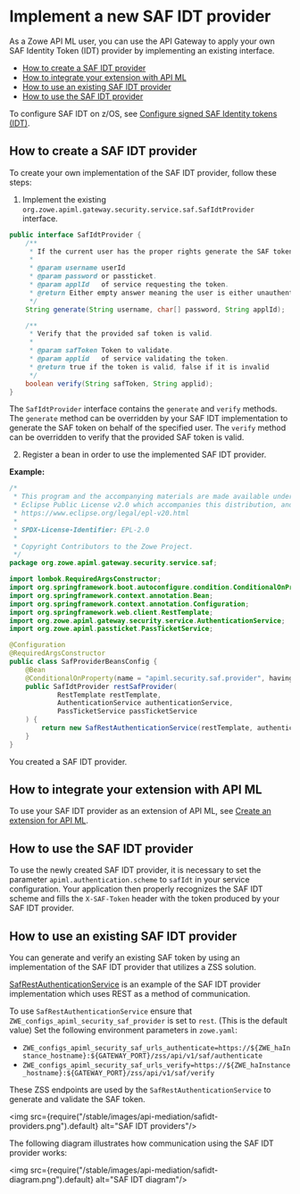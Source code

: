 # Implement a new SAF IDT provider

As a Zowe API ML user, you can use the API Gateway to apply your own SAF Identity Token (IDT) provider by implementing 
an existing interface.

- [How to create a SAF IDT provider](#how-to-create-a-saf-idt-provider)
- [How to integrate your extension with API ML](#how-to-integrate-your-extension-with-api-ml)
- [How to use an existing SAF IDT provider](#how-to-use-an-existing-saf-idt-provider)
- [How to use the SAF IDT provider](#how-to-use-the-saf-idt-provider)

To configure SAF IDT on z/OS, see [Configure signed SAF Identity tokens (IDT)](../../user-guide/configure-zos-system.md#configure-signed-saf-identity-tokens-idt). 

## How to create a SAF IDT provider

To create your own implementation of the SAF IDT provider, follow these steps:

1. Implement the existing `org.zowe.apiml.gateway.security.service.saf.SafIdtProvider` interface. 

```java
public interface SafIdtProvider {
    /**
     * If the current user has the proper rights generate the SAF token on its behalf and return it back.
     *
     * @param username userId
     * @param password or passticket.
     * @param applId   of service requesting the token.
     * @return Either empty answer meaning the user is either unauthenticated or doesn't have the proper rights.
     */
    String generate(String username, char[] password, String applId);

    /**
     * Verify that the provided saf token is valid.
     *
     * @param safToken Token to validate.
     * @param applid   of service validating the token.
     * @return true if the token is valid, false if it is invalid
     */
    boolean verify(String safToken, String applid);
}
```

The `SafIdtProvider` interface contains the `generate` and `verify` methods. The `generate` method can be overridden by your SAF IDT implementation to generate the SAF token on behalf of the specified user. The `verify` method can be overridden to verify that the provided SAF token is valid.

2. Register a bean in order to use the implemented SAF IDT provider.

**Example:**

```java
/*
 * This program and the accompanying materials are made available under the terms of the
 * Eclipse Public License v2.0 which accompanies this distribution, and is available at
 * https://www.eclipse.org/legal/epl-v20.html
 *
 * SPDX-License-Identifier: EPL-2.0
 *
 * Copyright Contributors to the Zowe Project.
 */
package org.zowe.apiml.gateway.security.service.saf;

import lombok.RequiredArgsConstructor;
import org.springframework.boot.autoconfigure.condition.ConditionalOnProperty;
import org.springframework.context.annotation.Bean;
import org.springframework.context.annotation.Configuration;
import org.springframework.web.client.RestTemplate;
import org.zowe.apiml.gateway.security.service.AuthenticationService;
import org.zowe.apiml.passticket.PassTicketService;

@Configuration
@RequiredArgsConstructor
public class SafProviderBeansConfig {
    @Bean
    @ConditionalOnProperty(name = "apiml.security.saf.provider", havingValue = "rest")
    public SafIdtProvider restSafProvider(
            RestTemplate restTemplate,
            AuthenticationService authenticationService,
            PassTicketService passTicketService
    ) {
        return new SafRestAuthenticationService(restTemplate, authenticationService, passTicketService);
    }
}
```

You created a SAF IDT provider. 
## How to integrate your extension with API ML

To use your SAF IDT provider as an extension of API ML, see [Create an extension for API ML](create-apiml-extension.md).

## How to use the SAF IDT provider

To use the newly created SAF IDT provider, it is necessary to set the parameter `apiml.authentication.scheme` to `safIdt` in your service configuration.
Your application then properly recognizes the SAF IDT scheme and fills the `X-SAF-Token` header with the token produced by your SAF IDT provider. 

## How to use an existing SAF IDT provider

You can generate and verify an existing SAF token by using an implementation of the SAF IDT provider that utilizes a ZSS solution. 

[SafRestAuthenticationService](https://github.com/zowe/api-layer/blob/master/gateway-service/src/main/java/org/zowe/apiml/gateway/security/service/saf/SafRestAuthenticationService.java) is an example of the SAF IDT provider implementation which uses REST as a method of communication.

To use `SafRestAuthenticationService` ensure that `ZWE_configs_apiml_security_saf_provider` is set to `rest`. (This is the default value)
Set the following environment parameters in `zowe.yaml`:

* `ZWE_configs_apiml_security_saf_urls_authenticate=https://${ZWE_haInstance_hostname}:${GATEWAY_PORT}/zss/api/v1/saf/authenticate`
* `ZWE_configs_apiml_security_saf_urls_verify=https://${ZWE_haInstance_hostname}:${GATEWAY_PORT}/zss/api/v1/saf/verify`

These ZSS endpoints are used by the `SafRestAuthenticationService` to generate and validate the SAF token.

<img src={require("/stable/images/api-mediation/safidt-providers.png").default} alt="SAF IDT providers"/>

The following diagram illustrates how communication using the SAF IDT provider works:

<img src={require("/stable/images/api-mediation/safidt-diagram.png").default} alt="SAF IDT diagram"/>


